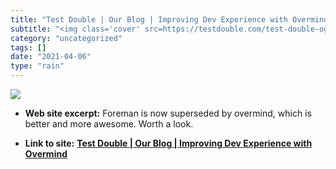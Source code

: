 ```yaml
---
title: "Test Double | Our Blog | Improving Dev Experience with Overmind"
subtitle: "<img class='cover' src=https://testdouble.com/test-double-og-image.png>"
category: "uncategorized"
tags: []
date: "2021-04-06"
type: "rain"
---
```

<img class="cover" src=https://testdouble.com/test-double-og-image.png>



* **Web site excerpt:** Foreman is now superseded by overmind, which is better and more awesome. Worth a look.

* **Link to site:** **[Test Double | Our Blog | Improving Dev Experience with Overmind](https://blog.testdouble.com/posts/2020-03-17-improving-dev-experience-with-overmind)**